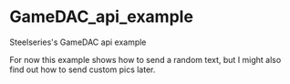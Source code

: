 # GameDAC_api_example
Steelseries's GameDAC api example

For now this example shows how to send a random text, but I might also find out how to send custom pics later.
